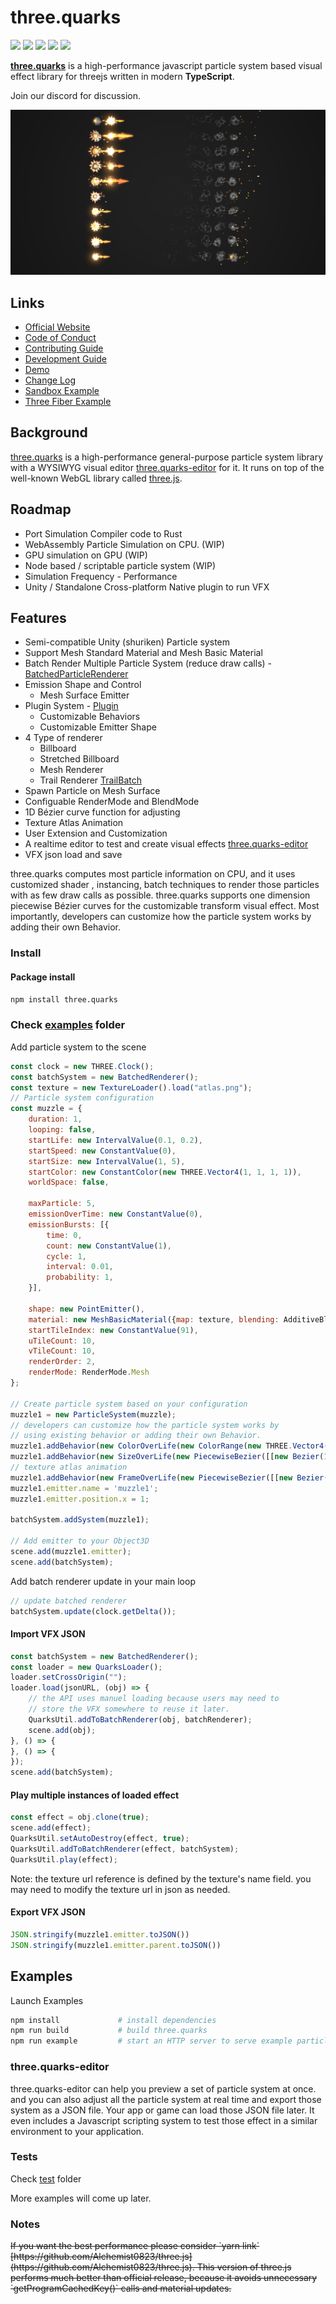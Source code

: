 # three.quarks
[![][npm]][npm-url]
[![][github-star]][github-url]
[![][build-size]][build-size-url]
[![][npm-downloads]][npmtrends-url]
[![][discord]][discord-url]

[**three.quarks**](https://quarks.art/) is a high-performance javascript particle system based visual effect library for threejs
 written in modern **TypeScript**.
 
 Join our discord for discussion.

![landing image](./landing.png)

## Links

- [Official Website](https://quarks.art/)
- [Code of Conduct](./CODE_OF_CONDUCT.md)
- [Contributing Guide](./CONTRIBUTING.md)
- [Development Guide](./DEVELOPMENT_GUIDE.md)
- [Demo](https://alchemist0823.github.io/three.quarks/)
- [Change Log](./CHANGELOG.md)
- [Sandbox Example](https://codesandbox.io/s/three-quarks-atom-particle-system-xp3fvz?file=/index.html)
- [Three Fiber Example](https://codesandbox.io/s/three-quarks-with-react-three-fiber-llhvxk)

## Background
 [three.quarks](https://github.com/Alchemist0823/three.quarks) is a high-performance general-purpose particle
  system library with a WYSIWYG visual editor 
  [three.quarks-editor](https://quarks.art/create) for it. It runs on 
top of the well-known WebGL library called [three.js](https://threejs.org).

## Roadmap
- Port Simulation Compiler code to Rust
- WebAssembly Particle Simulation on CPU. (WIP)
- GPU simulation on GPU (WIP)
- Node based / scriptable particle system (WIP)
- Simulation Frequency - Performance
- Unity / Standalone Cross-platform Native plugin to run VFX

## Features
- Semi-compatible Unity (shuriken) Particle system
- Support Mesh Standard Material and Mesh Basic Material 
- Batch Render Multiple Particle System (reduce draw calls) - [BatchedParticleRenderer](https://github.com/Alchemist0823/three.quarks/tree/master/src/BatchedParticleRenderer.ts)
- Emission Shape and Control
  - Mesh Surface Emitter
- Plugin System - [Plugin](https://github.com/Alchemist0823/three.quarks/tree/master/src/Plugin.ts)
  - Customizable Behaviors
  - Customizable Emitter Shape
- 4 Type of renderer
  - Billboard
  - Stretched Billboard
  - Mesh Renderer
  - Trail Renderer [TrailBatch](https://github.com/Alchemist0823/three.quarks/tree/master/src/TrailBatch.ts)
- Spawn Particle on Mesh Surface
- Configuable RenderMode and BlendMode
- 1D Bézier curve function for adjusting
- Texture Atlas Animation
- User Extension and Customization
- A realtime editor to test and create visual effects [three.quarks-editor](https://github.com/Alchemist0823/three.quarks-editor)
- VFX json load and save 

three.quarks computes most particle information on CPU, and it uses customized shader
, instancing, batch techniques to render those particles with as few draw calls as possible. 
three.quarks supports one dimension piecewise Bézier curves for the customizable transform
visual effect. Most importantly, developers can customize how the particle system works 
by adding their own Behavior.

### Install
#### Package install
```bash
npm install three.quarks
```

### Check [examples](./packages/three.quarks/examples) folder

Add particle system to the scene

```javascript
const clock = new THREE.Clock();
const batchSystem = new BatchedRenderer();
const texture = new TextureLoader().load("atlas.png");
// Particle system configuration
const muzzle = {
    duration: 1,
    looping: false,
    startLife: new IntervalValue(0.1, 0.2),
    startSpeed: new ConstantValue(0),
    startSize: new IntervalValue(1, 5),
    startColor: new ConstantColor(new THREE.Vector4(1, 1, 1, 1)),
    worldSpace: false,

    maxParticle: 5,
    emissionOverTime: new ConstantValue(0),
    emissionBursts: [{
        time: 0,
        count: new ConstantValue(1),
        cycle: 1,
        interval: 0.01,
        probability: 1,
    }],

    shape: new PointEmitter(),
    material: new MeshBasicMaterial({map: texture, blending: AdditiveBlending, transparent: true}),
    startTileIndex: new ConstantValue(91),
    uTileCount: 10,
    vTileCount: 10,
    renderOrder: 2,
    renderMode: RenderMode.Mesh
};

// Create particle system based on your configuration
muzzle1 = new ParticleSystem(muzzle);
// developers can customize how the particle system works by 
// using existing behavior or adding their own Behavior.
muzzle1.addBehavior(new ColorOverLife(new ColorRange(new THREE.Vector4(1, 0.3882312, 0.125, 1), new THREE.Vector4(1, 0.826827, 0.3014706, 1))));
muzzle1.addBehavior(new SizeOverLife(new PiecewiseBezier([[new Bezier(1, 0.95, 0.75, 0), 0]])));
// texture atlas animation
muzzle1.addBehavior(new FrameOverLife(new PiecewiseBezier([[new Bezier(91, 94, 97, 100), 0]])));
muzzle1.emitter.name = 'muzzle1';
muzzle1.emitter.position.x = 1;

batchSystem.addSystem(muzzle1);

// Add emitter to your Object3D
scene.add(muzzle1.emitter);
scene.add(batchSystem);
```

Add batch renderer update in your main loop

```javascript
// update batched renderer
batchSystem.update(clock.getDelta());
```

#### Import VFX JSON

```javascript
const batchSystem = new BatchedRenderer();
const loader = new QuarksLoader();
loader.setCrossOrigin("");
loader.load(jsonURL, (obj) => {
    // the API uses manuel loading because users may need to 
    // store the VFX somewhere to reuse it later.
    QuarksUtil.addToBatchRenderer(obj, batchRenderer);
    scene.add(obj);
}, () => {
}, () => {
});
scene.add(batchSystem);
```

#### Play multiple instances of loaded effect

```javascript
const effect = obj.clone(true);
scene.add(effect);
QuarksUtil.setAutoDestroy(effect, true);
QuarksUtil.addToBatchRenderer(effect, batchSystem);
QuarksUtil.play(effect);

```

Note: the texture url reference is defined by the texture's name field.
you may need to modify the texture url in json as needed.

#### Export VFX JSON
```javascript
JSON.stringify(muzzle1.emitter.toJSON())
JSON.stringify(muzzle1.emitter.parent.toJSON())
```

## Examples

Launch Examples

```bash
npm install             # install dependencies
npm run build           # build three.quarks
npm run example         # start an HTTP server to serve example particle effects
```

### three.quarks-editor

three.quarks-editor can help you preview a set of particle system at once.
 and you can also adjust all the particle system at real time and export those system
  as a JSON file. Your app or game can load those JSON file later. It even includes a 
  Javascript scripting system to test those effect in a similar environment to your 
  application.


### Tests
Check [test](./packages/three.quarks/test) folder

More examples will come up later.

### Notes

<s>
If you want the best performance please consider `yarn link` [https://github.com/Alchemist0823/three.js](https://github.com/Alchemist0823/three.js).
This version of three.js performs much better than official release, because it avoids unnecessary `getProgramCachedKey()` calls and material updates.
</s>

[github-star]: https://img.shields.io/github/stars/Alchemist0823/three.quarks.svg?style=social
[github-url]: https://github.com/Alchemist0823/three.quarks
[npm]: https://img.shields.io/npm/v/three.quarks
[npm-url]: https://www.npmjs.com/package/three.quarks
[build-size]: https://badgen.net/bundlephobia/minzip/three.quarks
[build-size-url]: https://bundlephobia.com/result?p=three.quarks
[npm-downloads]: https://img.shields.io/npm/dw/three.quarks
[npmtrends-url]: https://www.npmtrends.com/three.quarks
[discord]: https://img.shields.io/discord/1042342883056963664
[discord-url]: https://discord.gg/5Tv3kJCrQZ